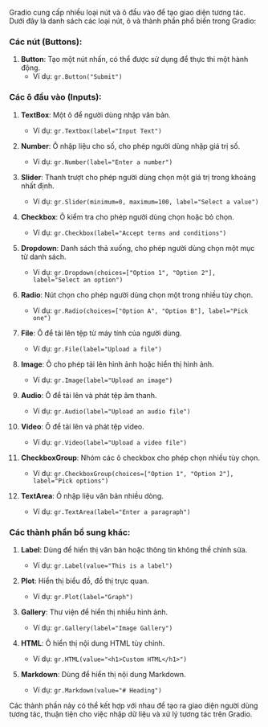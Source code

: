 Gradio cung cấp nhiều loại nút và ô đầu vào để tạo giao diện tương tác. Dưới đây là danh sách các loại nút, ô và thành phần phổ biến trong Gradio:

### Các nút (Buttons):
1. **Button**: Tạo một nút nhấn, có thể được sử dụng để thực thi một hành động.
   - Ví dụ: `gr.Button("Submit")`

### Các ô đầu vào (Inputs):
1. **TextBox**: Một ô để người dùng nhập văn bản.
   - Ví dụ: `gr.Textbox(label="Input Text")`
   
2. **Number**: Ô nhập liệu cho số, cho phép người dùng nhập giá trị số.
   - Ví dụ: `gr.Number(label="Enter a number")`

3. **Slider**: Thanh trượt cho phép người dùng chọn một giá trị trong khoảng nhất định.
   - Ví dụ: `gr.Slider(minimum=0, maximum=100, label="Select a value")`

4. **Checkbox**: Ô kiểm tra cho phép người dùng chọn hoặc bỏ chọn.
   - Ví dụ: `gr.Checkbox(label="Accept terms and conditions")`

5. **Dropdown**: Danh sách thả xuống, cho phép người dùng chọn một mục từ danh sách.
   - Ví dụ: `gr.Dropdown(choices=["Option 1", "Option 2"], label="Select an option")`

6. **Radio**: Nút chọn cho phép người dùng chọn một trong nhiều tùy chọn.
   - Ví dụ: `gr.Radio(choices=["Option A", "Option B"], label="Pick one")`

7. **File**: Ô để tải lên tệp từ máy tính của người dùng.
   - Ví dụ: `gr.File(label="Upload a file")`

8. **Image**: Ô cho phép tải lên hình ảnh hoặc hiển thị hình ảnh.
   - Ví dụ: `gr.Image(label="Upload an image")`

9. **Audio**: Ô để tải lên và phát tệp âm thanh.
   - Ví dụ: `gr.Audio(label="Upload an audio file")`

10. **Video**: Ô để tải lên và phát tệp video.
    - Ví dụ: `gr.Video(label="Upload a video file")`

11. **CheckboxGroup**: Nhóm các ô checkbox cho phép chọn nhiều tùy chọn.
    - Ví dụ: `gr.CheckboxGroup(choices=["Option 1", "Option 2"], label="Pick options")`

12. **TextArea**: Ô nhập liệu văn bản nhiều dòng.
    - Ví dụ: `gr.TextArea(label="Enter a paragraph")`

### Các thành phần bổ sung khác:
1. **Label**: Dùng để hiển thị văn bản hoặc thông tin không thể chỉnh sửa.
   - Ví dụ: `gr.Label(value="This is a label")`

2. **Plot**: Hiển thị biểu đồ, đồ thị trực quan.
   - Ví dụ: `gr.Plot(label="Graph")`

3. **Gallery**: Thư viện để hiển thị nhiều hình ảnh.
   - Ví dụ: `gr.Gallery(label="Image Gallery")`

4. **HTML**: Ô hiển thị nội dung HTML tùy chỉnh.
   - Ví dụ: `gr.HTML(value="<h1>Custom HTML</h1>")`

5. **Markdown**: Dùng để hiển thị nội dung Markdown.
   - Ví dụ: `gr.Markdown(value="# Heading")`

Các thành phần này có thể kết hợp với nhau để tạo ra giao diện người dùng tương tác, thuận tiện cho việc nhập dữ liệu và xử lý tương tác trên Gradio.